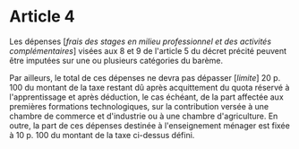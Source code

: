 # Article 4

Les dépenses [*frais des stages en milieu professionnel et des activités complémentaires*] visées aux 8 et 9 de l'article 5 du décret précité peuvent être imputées sur une ou plusieurs catégories du barème.

Par ailleurs, le total de ces dépenses ne devra pas dépasser [*limite*] 20 p. 100 du montant de la taxe restant dû après acquittement du quota réservé à l'apprentissage et après déduction, le cas échéant, de la part affectée aux premières formations technologiques, sur la contribution versée à une chambre de commerce et d'industrie ou à une chambre d'agriculture. En outre, la part de ces dépenses destinée à l'enseignement ménager est fixée à 10 p. 100 du montant de la taxe ci-dessus défini.
